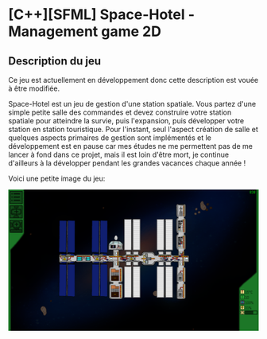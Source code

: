 # [C++][SFML] Space-Hotel - Management game 2D

## Description du jeu

Ce jeu est actuellement en développement donc cette description est vouée à être modifiée.

Space-Hotel est un jeu de gestion d'une station spatiale. Vous partez d'une simple petite salle des commandes et devez construire votre station spatiale pour atteindre la survie, puis l'expansion, puis développer votre station en station touristique.
Pour l'instant, seul l'aspect création de salle et quelques aspects primaires de gestion sont implémentés et le développement est en pause car mes études ne me permettent pas de me lancer à fond dans ce projet, mais il est loin d'être mort, je continue d'ailleurs à la développer pendant les grandes vacances chaque année !

Voici une petite image du jeu:

![Image du jeu](images/screenshot.png)
